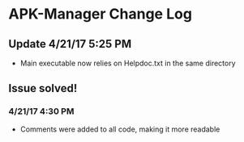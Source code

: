 # APK-Manager Change Log

## Update 4/21/17 5:25 PM
- Main executable now relies on Helpdoc.txt in the same directory

## Issue solved! 
### 4/21/17 4:30 PM
- Comments were added to all code, making it more readable

